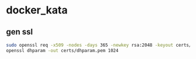 # docker_kata

## gen ssl
```bash
sudo openssl req -x509 -nodes -days 365 -newkey rsa:2048 -keyout certs/nginx-selfsigned.key -out certs/nginx-selfsigned.crt
openssl dhparam -out certs/dhparam.pem 1024
```
